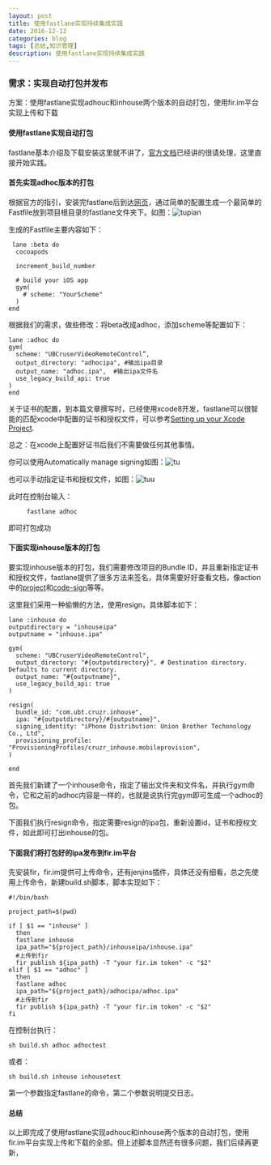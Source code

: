 ```yaml
---
layout: post
title: 使用fastlane实现持续集成实践
date: 2016-12-12
categories: blog
tags: [总结,知识管理]
description: 使用fastlane实现持续集成实践
---
```


### 需求：实现自动打包并发布

方案：使用fastlane实现adhouc和inhouse两个版本的自动打包，使用fir.im平台实现上传和下载

#### 使用fastlane实现自动打包

fastlane基本介绍及下载安装这里就不讲了，[官方文档](https://docs.fastlane.tools/)已经讲的很请处理，这里直接开始实践。

#### 首先实现adhoc版本的打包

根据官方的指引，安装完fastlane后到达[网页](https://fabric.io/features/distribution?utm_campaign=fastlane.tools)，通过简单的配置生成一个最简单的Fastfile放到项目根目录的fastlane文件夹下。如图：![tupian](http://oh36yj5vw.bkt.clouddn.com/%E5%B1%8F%E5%B9%95%E5%BF%AB%E7%85%A7%202016-12-12%20%E4%B8%8B%E5%8D%886.16.12.png)

生成的Fastfile主要内容如下：

     lane :beta do
	  cocoapods
	
	  increment_build_number
	
	  # build your iOS app
	  gym(
	    # scheme: "YourScheme"
	  )
	end
	
根据我们的需求，做些修改：将beta改成adhoc，添加scheme等配置如下：	
    
    lane :adhoc do
    gym(
      scheme: "UBCruserVideoRemoteControl”,
      output_directory: "adhocipa", #输出ipa目录
      output_name: "adhoc.ipa",  #输出ipa文件名
      use_legacy_build_api: true
    )
    end

关于证书的配置，到本篇文章撰写时，已经使用xcode8开发，fastlane可以很智能的匹配xcode中配置的证书和授权文件，可以参考[Setting up your Xcode Project](https://docs.fastlane.tools/codesigning/xcode-project/).

总之：在xcode上配置好证书后我们不需要做任何其他事情。

你可以使用Automatically manage signing如图：![tu](http://oh36yj5vw.bkt.clouddn.com/%E5%B1%8F%E5%B9%95%E5%BF%AB%E7%85%A7%202016-12-12%20%E4%B8%8B%E5%8D%886.26.20.png)

也可以手动指定证书和授权文件，如图：![tuu](http://oh36yj5vw.bkt.clouddn.com/%E5%B1%8F%E5%B9%95%E5%BF%AB%E7%85%A7%202016-12-12%20%E4%B8%8B%E5%8D%886.26.44.png)

此时在控制台输入：
         
         fastlane adhoc
         
即可打包成功   

#### 下面实现inhouse版本的打包      

要实现inhouse版本的打包，我们需要修改项目的Bundle ID，并且重新指定证书和授权文件，fastlane提供了很多方法来签名，具体需要好好查看文档，像action中的[project](https://docs.fastlane.tools/actions/#project)和[code-sign](https://docs.fastlane.tools/actions/#code-signing)等等。

这里我们采用一种偷懒的方法，使用resign，具体脚本如下：
     
    lane :inhouse do
    outputdirectory = "inhouseipa"
    outputname = "inhouse.ipa"
    
    gym(
      scheme: "UBCruserVideoRemoteControl",
      output_directory: "#{outputdirectory}", # Destination directory. Defaults to current directory.
      output_name: "#{outputname}", 
      use_legacy_build_api: true
    )

    resign(
      bundle_id: "com.ubt.cruzr.inhouse",
      ipa: "#{outputdirectory}/#{outputname}",
      signing_identity: "iPhone Distribution: Union Brother Techonology Co., Ltd",
      provisioning_profile: "ProvisioningProfiles/cruzr_inhouse.mobileprovision",
    )

    end

首先我们新建了一个inhouse命令，指定了输出文件夹和文件名，并执行gym命令，它和之前的adhoc内容是一样的，也就是说执行完gym即可生成一个adhoc的包。

下面我们执行resign命令，指定需要resign的ipa包，重新设置id，证书和授权文件，如此即可打出inhouse的包。

#### 下面我们将打包好的ipa发布到fir.im平台

先安装fir，fir.im提供可上传命令，还有jenjins插件，具体还没有细看，总之先使用上传命令，新建build.sh脚本，脚本实现如下：

    #!/bin/bash

	project_path=$(pwd)
	
	if [ $1 == "inhouse" ]
	  then  
	  fastlane inhouse
	  ipa_path="${project_path}/inhouseipa/inhouse.ipa"
	  #上传到fir
	  fir publish ${ipa_path} -T "your fir.im token" -c "$2"
	elif [ $1 == "adhoc" ]
	  then
	  fastlane adhoc
	  ipa_path="${project_path}/adhocipa/adhoc.ipa"
	  #上传到fir
	  fir publish ${ipa_path} -T "your fir.im token" -c "$2"
	fi


在控制台执行：

    sh build.sh adhoc adhoctest
    
或者：

    sh build.sh inhouse inhousetest     
    
第一个参数指定fastlane的命令，第二个参数说明提交日志。


#### 总结
以上即完成了使用fastlane实现adhouc和inhouse两个版本的自动打包，使用fir.im平台实现上传和下载的全部。但上述脚本显然还有很多问题，我们后续再更新，   

